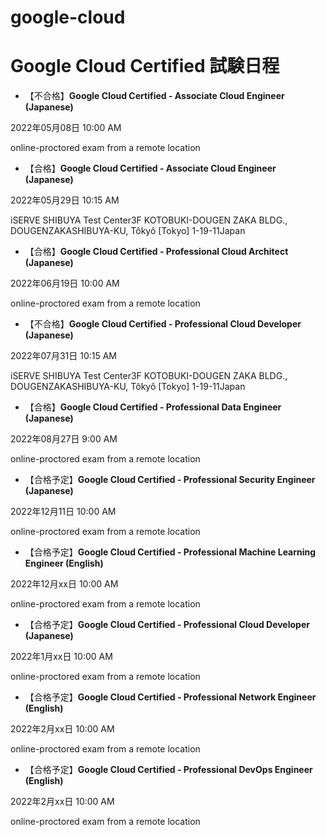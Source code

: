# google-cloud

# Google Cloud Certified 試験日程

- 【不合格】**Google Cloud Certified - Associate Cloud Engineer (Japanese)**

2022年05月08日 10:00 AM

online-proctored exam from a remote location


- 【合格】**Google Cloud Certified - Associate Cloud Engineer (Japanese)**

2022年05月29日 10:15 AM

iSERVE SHIBUYA Test Center3F KOTOBUKI-DOUGEN ZAKA BLDG., DOUGENZAKASHIBUYA-KU, Tôkyô [Tokyo] 1-19-11Japan

- 【合格】**Google Cloud Certified - Professional Cloud Architect (Japanese)**

2022年06月19日 10:00 AM

online-proctored exam from a remote location

- 【不合格】**Google Cloud Certified - Professional Cloud Developer (Japanese)**

2022年07月31日 10:15 AM

iSERVE SHIBUYA Test Center3F KOTOBUKI-DOUGEN ZAKA BLDG., DOUGENZAKASHIBUYA-KU, Tôkyô [Tokyo] 1-19-11Japan

- 【合格】**Google Cloud Certified - Professional Data Engineer (Japanese)**

2022年08月27日 9:00 AM

online-proctored exam from a remote location

- 【合格予定】**Google Cloud Certified - Professional Security Engineer (Japanese)**

2022年12月11日 10:00 AM

online-proctored exam from a remote location

- 【合格予定】**Google Cloud Certified - Professional Machine Learning Engineer (English)**

2022年12月xx日 10:00 AM

online-proctored exam from a remote location

- 【合格予定】**Google Cloud Certified - Professional Cloud Developer (Japanese)**

2022年1月xx日 10:00 AM

online-proctored exam from a remote location

- 【合格予定】**Google Cloud Certified - Professional Network Engineer (English)**

2022年2月xx日 10:00 AM

online-proctored exam from a remote location

- 【合格予定】**Google Cloud Certified - Professional DevOps Engineer (English)**

2022年2月xx日 10:00 AM

online-proctored exam from a remote location

